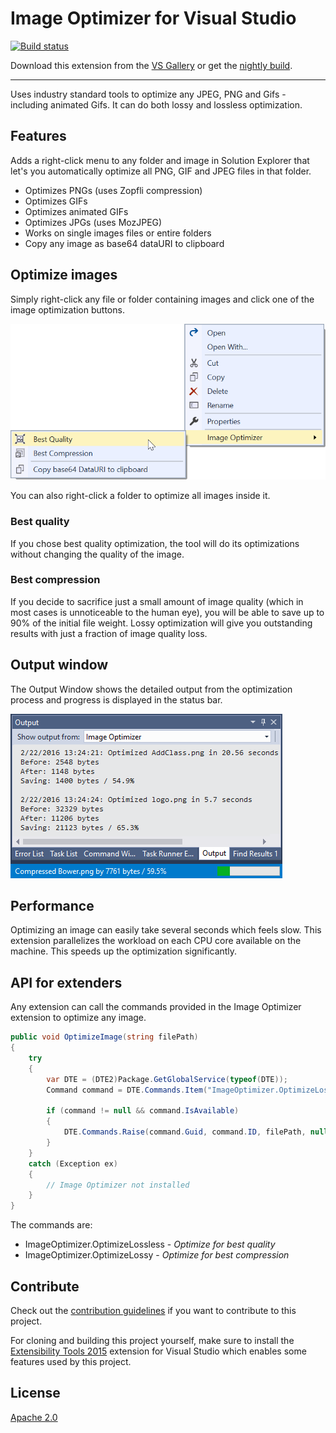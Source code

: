 # Image Optimizer for Visual Studio

[![Build status](https://ci.appveyor.com/api/projects/status/26hxodkud0i54rv5?svg=true)](https://ci.appveyor.com/project/madskristensen/imageoptimizer)

Download this extension from the [VS Gallery](https://visualstudiogallery.msdn.microsoft.com/a56eddd3-d79b-48ac-8c8f-2db06ade77c3)
or get the [nightly build](http://vsixgallery.com/extension/bf95754f-93d3-42ff-bfe3-e05d23188b08/).

--------------------------------

Uses industry standard tools to optimize any JPEG, PNG
and Gifs - including animated Gifs. It can do both lossy
and lossless optimization.

## Features

Adds a right-click menu to any folder and image in Solution Explorer
that let's you automatically optimize all PNG, GIF and JPEG files
in that folder. 

- Optimizes PNGs (uses Zopfli compression)
- Optimizes GIFs
- Optimizes animated GIFs
- Optimizes JPGs (uses MozJPEG)
- Works on single images files or entire folders
- Copy any image as base64 dataURI to clipboard

## Optimize images
Simply right-click any file or folder containing images and click 
one of the image optimization buttons.

![Context menu](art/context-menu.png)

You can also right-click a folder to optimize all images inside it.

### Best quality 
If you chose best quality optimization, the tool will
do its optimizations without changing the quality of the image.

### Best compression
If you decide to sacrifice just a small amount of image quality
(which in most cases is unnoticeable to the human eye), you will
be able to save up to 90% of the initial file weight. Lossy
optimization will give you outstanding results with just a
fraction of image quality loss.

## Output window
The Output Window shows the detailed output from the optimization
process and progress is displayed in the status bar.

![Output window](art/output-window.png)

## Performance
Optimizing an image can easily take several seconds which feels
slow. This extension parallelizes the workload on each CPU core
available on the machine. This speeds up the optimization
significantly.

## API for extenders
Any extension can call the commands provided in the Image Optimizer extension to optimize any image. 

```c#
public void OptimizeImage(string filePath)
{
	try
	{
		var DTE = (DTE2)Package.GetGlobalService(typeof(DTE));
		Command command = DTE.Commands.Item("ImageOptimizer.OptimizeLossless");

		if (command != null && command.IsAvailable)
		{
			DTE.Commands.Raise(command.Guid, command.ID, filePath, null);
		}
	}
	catch (Exception ex)
	{
		// Image Optimizer not installed
	}
}
```

The commands are:

* ImageOptimizer.OptimizeLossless - *Optimize for best quality*
* ImageOptimizer.OptimizeLossy - *Optimize for best compression*

## Contribute
Check out the [contribution guidelines](.github/CONTRIBUTING.md)
if you want to contribute to this project.

For cloning and building this project yourself, make sure 
to install the
[Extensibility Tools 2015](https://visualstudiogallery.msdn.microsoft.com/ab39a092-1343-46e2-b0f1-6a3f91155aa6)
extension for Visual Studio which enables some features
used by this project.

## License
[Apache 2.0](LICENSE) 